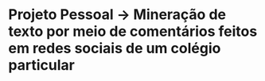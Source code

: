 # Projeto Pessoal -> Mineração de texto por meio de comentários feitos em redes sociais de um colégio particular
